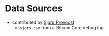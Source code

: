# Data Sources

- contributed by [Sjors Provoost](https://github.com/Sjors)
    - `sjors.csv` from a Bitcoin Core debug.log
